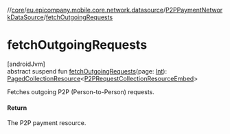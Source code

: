 //[core](../../../index.md)/[eu.epicompany.mobile.core.network.datasource](../index.md)/[P2PPaymentNetworkDataSource](index.md)/[fetchOutgoingRequests](fetch-outgoing-requests.md)

# fetchOutgoingRequests

[androidJvm]\
abstract suspend fun [fetchOutgoingRequests](fetch-outgoing-requests.md)(page: [Int](https://kotlinlang.org/api/latest/jvm/stdlib/kotlin/-int/index.html)): [PagedCollectionResource](../../eu.epicompany.mobile.core.network.hypermedia/-paged-collection-resource/index.md)&lt;[P2PRequestCollectionResourceEmbed](../../eu.epicompany.mobile.core.network.model.p2ppayment/-p2-p-request-collection-resource-embed/index.md)&gt;

Fetches outgoing P2P (Person-to-Person) requests.

#### Return

The P2P payment resource.
